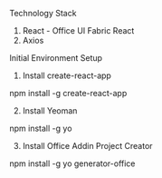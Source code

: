 Technology Stack
1) React - Office UI Fabric React
2) Axios



Initial Environment Setup

1)	Install create-react-app
 
npm install -g create-react-app

2)	Install Yeoman

npm install -g yo

3) Install Office Addin  Project Creator

npm install -g yo generator-office
